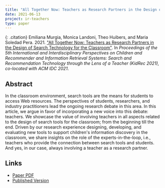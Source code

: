 ```yaml
---
title: "All Together Now: Teachers as Research Partners in the Design of Search Technology for the Classroom"
date: 2021-06-13
project: ir-teachers
type: paper
---
```


{: .citation}
Emiliana Murgia, Monica Landoni, Theo Huibers, and Maria Soledad Pera. 2021. ["All Together Now: Teachers as Research Partners in the Design of Search Technology for the Classroom"](#). In <cite> Proceedings of the 5th International and Interdisciplinary Perspectives on Children and Recommender and Information Retrieval Systems: Search and Recommendation Technology through the Lens of a Teacher (KidRec 2021), co-located with ACM IDC 2021</cite>.

## Abstract

In the classroom environment, search tools are the means for students to access Web resources. The perspectives of students, researchers, and industry practitioners lead the ongoing research debate in this area. In this article, we argue in favor of incorporating a new voice into this debate: teachers. We showcase the value of involving teachers in all aspects related to the design of search tools for the classroom; from the beginning till the end. Driven by our research experience designing, developing, and evaluating new tools to support children's information discovery in the classroom, we share insights on the role of the experts-in-the-loop, i.e., teachers who provide the connection between search tools and students. And yes, in our case, always involving a teacher as a research partner.

## Links

* [Paper PDF](https://arxiv.org/abs/2105.03708)
* [Published Version](https://kidrec.github.io/)
